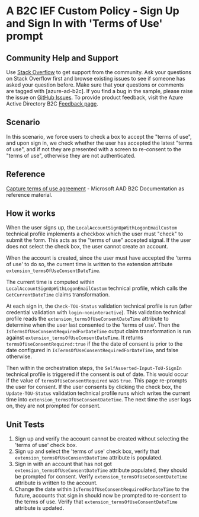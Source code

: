 # A B2C IEF Custom Policy - Sign Up and Sign In with 'Terms of Use' prompt

## Community Help and Support
Use [Stack Overflow](https://stackoverflow.com/questions/tagged/azure-ad-b2c) to get support from the community. Ask your questions on Stack Overflow first and browse existing issues to see if someone has asked your question before. Make sure that your questions or comments are tagged with [azure-ad-b2c].
If you find a bug in the sample, please raise the issue on [GitHub Issues](https://github.com/azure-ad-b2c/samples/issues).
To provide product feedback, visit the Azure Active Directory B2C [Feedback page](https://feedback.azure.com/forums/169401-azure-active-directory?category_id=160596).

## Scenario
In this scenario, we force users to check a box to accept the "terms of use", and upon sign in, we check whether the user has accepted the latest "terms of use", and if not they are presented with a screen to re-consent to the "terms of use", otherwise they are not authenticated.

## Reference
[Capture terms of use agreement](https://docs.microsoft.com/en-us/azure/active-directory-b2c/manage-user-access#capture-terms-of-use-agreement) - Microsoft AAD B2C Documentation as reference material.

## How it works
When the user signs up, the `LocalAccountSignUpWithLogonEmailCustom` technical profile implements a checkbox which the user must "check" to submit the form. This acts as the "terms of use" accepted signal. If the user does not select the check box, the user cannot create an account.  

When the account is created, since the user must have accepted the 'terms of use' to do so, the current time is written to the extension attribute `extension_termsOfUseConsentDateTime`.

The current time is computed within `LocalAccountSignUpWithLogonEmailCustom` technical profile, which calls the `GetCurrentDateTime` claims transformation.

At each sign in, the `Check-TOU-Status` validation technical profile is run (after credential validation with `login-noninteractive`). This validation technical profile reads the `extension_termsOfUseConsentDateTime` attribute to determine when the user last consented to the 'terms of use'. Then the `IsTermsOfUseConsentRequiredForDateTime` output claim transformation is run against `extension_termsOfUseConsentDateTime`. It returns `termsOfUseConsentRequired:true` if the the date of consent is prior to the date configured in `IsTermsOfUseConsentRequiredForDateTime`, and false otherwise.

Then within the orchestration steps, the `SelfAsserted-Input-ToU-SignIn` technical profile is triggered if the consent is out of date. This would occur if the value of `termsOfUseConsentRequired` was `true`.
This page re-prompts the user for consent. If the user consents by clicking the check box, the `Update-TOU-Status` validation technical profile runs which writes the current time into `extension_termsOfUseConsentDateTime`. The next time the user logs on, they are not prompted for consent.

## Unit Tests
1. Sign up and verify the account cannot be created without selecting the 'terms of use' check box.
2. Sign up and select the 'terms of use' check box, verify that `extension_termsOfUseConsentDateTime` attribute is populated.
3. Sign in with an account that has not got `extension_termsOfUseConsentDateTime` attribute populated, they should be prompted for consent. Verify `extension_termsOfUseConsentDateTime` attribute is written to the account.
4. Change the date within `IsTermsOfUseConsentRequiredForDateTime` to the future, accounts that sign in should now be prompted to re-consent to the terms of use. Verify that `extension_termsOfUseConsentDateTime` attribute is updated. 